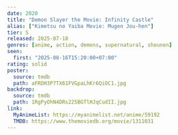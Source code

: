 ```yaml
---
date: 2020
title: "Demon Slayer the Movie: Infinity Castle"
alias: ["Kimetsu no Yaiba Movie: Mugen Jou-hen"]
tier: S
released: 2025-07-18
genres: [anime, action, demons, supernatural, shounen]
seen:
  first: "2025-08-16T15:20:00+07:00"
rating: solid
poster:
  source: tmdb
  path: aFRDH3P7TX61FVGpaLhKr6QiOC1.jpg
backdrop:
  source: tmdb
  path: 1RgPyOhN4DRs225BGTlHJqCudII.jpg
link:
  MyAnimeList: https://myanimelist.net/anime/59192
  TMDB: https://www.themoviedb.org/movie/1311031
---
```

